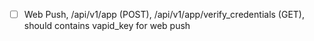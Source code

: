 - [ ] Web Push, /api/v1/app (POST), /api/v1/app/verify_credentials (GET), should contains vapid_key for web push

